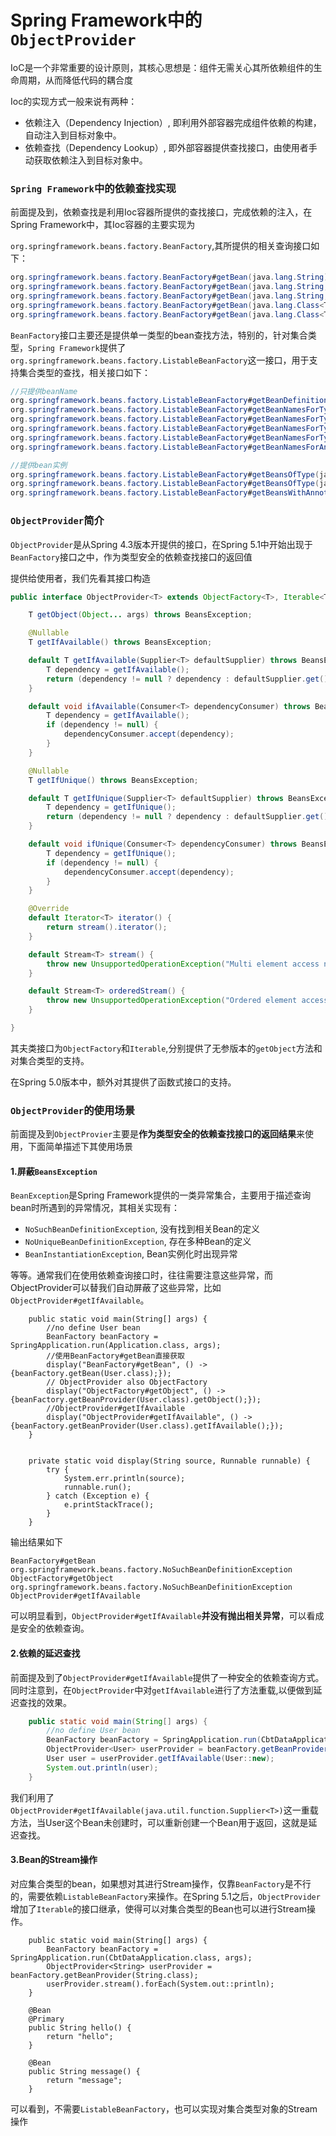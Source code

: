 # Spring Framework中的`ObjectProvider`

IoC是一个非常重要的设计原则，其核心思想是：组件无需关心其所依赖组件的生命周期，从而降低代码的耦合度

Ioc的实现方式一般来说有两种：

* 依赖注入（Dependency Injection）, 即利用外部容器完成组件依赖的构建，自动注入到目标对象中。
* 依赖查找（Dependency Lookup）, 即外部容器提供查找接口，由使用者手动获取依赖注入到目标对象中。

### `Spring Framework`中的依赖查找实现

前面提及到，依赖查找是利用Ioc容器所提供的查找接口，完成依赖的注入，在Spring Framework中，其Ioc容器的主要实现为

`org.springframework.beans.factory.BeanFactory`,其所提供的相关查询接口如下：

```java
org.springframework.beans.factory.BeanFactory#getBean(java.lang.String);
org.springframework.beans.factory.BeanFactory#getBean(java.lang.String, java.lang.Class<T>);
org.springframework.beans.factory.BeanFactory#getBean(java.lang.String, java.lang.Object...);
org.springframework.beans.factory.BeanFactory#getBean(java.lang.Class<T>);
org.springframework.beans.factory.BeanFactory#getBean(java.lang.Class<T>, java.lang.Object...);
```

`BeanFactory`接口主要还是提供单一类型的bean查找方法，特别的，针对集合类型，`Spring Framework`提供了`org.springframework.beans.factory.ListableBeanFactory`这一接口，用于支持集合类型的查找，相关接口如下：

```java
//只提供beanName
org.springframework.beans.factory.ListableBeanFactory#getBeanDefinitionNames();
org.springframework.beans.factory.ListableBeanFactory#getBeanNamesForType(org.springframework.core.ResolvableType);
org.springframework.beans.factory.ListableBeanFactory#getBeanNamesForType(org.springframework.core.ResolvableType, boolean, boolean);
org.springframework.beans.factory.ListableBeanFactory#getBeanNamesForType(java.lang.Class<?>);
org.springframework.beans.factory.ListableBeanFactory#getBeanNamesForType(java.lang.Class<?>, boolean, boolean);
org.springframework.beans.factory.ListableBeanFactory#getBeanNamesForAnnotation(java.lang.Class<? extends Annotation>);

//提供bean实例
org.springframework.beans.factory.ListableBeanFactory#getBeansOfType(java.lang.Class<T>)；
org.springframework.beans.factory.ListableBeanFactory#getBeansOfType(java.lang.Class<T>, boolean, boolean)；
org.springframework.beans.factory.ListableBeanFactory#getBeansWithAnnotation(java.lang.Class<? extends Annotation>);
```



### `ObjectProvider`简介

`ObjectProvider`是从Spring 4.3版本开提供的接口，在Spring 5.1中开始出现于`BeanFactory`接口之中，作为类型安全的依赖查找接口的返回值

提供给使用者，我们先看其接口构造

```java
public interface ObjectProvider<T> extends ObjectFactory<T>, Iterable<T> {

	T getObject(Object... args) throws BeansException;

	@Nullable
	T getIfAvailable() throws BeansException;

	default T getIfAvailable(Supplier<T> defaultSupplier) throws BeansException {
		T dependency = getIfAvailable();
		return (dependency != null ? dependency : defaultSupplier.get());
	}

	default void ifAvailable(Consumer<T> dependencyConsumer) throws BeansException {
		T dependency = getIfAvailable();
		if (dependency != null) {
			dependencyConsumer.accept(dependency);
		}
	}

	@Nullable
	T getIfUnique() throws BeansException;

	default T getIfUnique(Supplier<T> defaultSupplier) throws BeansException {
		T dependency = getIfUnique();
		return (dependency != null ? dependency : defaultSupplier.get());
	}

	default void ifUnique(Consumer<T> dependencyConsumer) throws BeansException {
		T dependency = getIfUnique();
		if (dependency != null) {
			dependencyConsumer.accept(dependency);
		}
	}

	@Override
	default Iterator<T> iterator() {
		return stream().iterator();
	}

	default Stream<T> stream() {
		throw new UnsupportedOperationException("Multi element access not supported");
	}

	default Stream<T> orderedStream() {
		throw new UnsupportedOperationException("Ordered element access not supported");
	}

}
```

其夫类接口为`ObjectFactory`和`Iterable`,分别提供了无参版本的`getObject`方法和对集合类型的支持。

在Spring 5.0版本中，额外对其提供了函数式接口的支持。

### `ObjectProvider`的使用场景

前面提及到`ObjectProvier`主要是**作为类型安全的依赖查找接口的返回结果**来使用，下面简单描述下其使用场景

#### 1.屏蔽`BeansException`

`BeanException`是Spring Framework提供的一类异常集合，主要用于描述查询bean时所遇到的异常情况，其相关实现有：

* `NoSuchBeanDefinitionException`, 没有找到相关Bean的定义
* `NoUniqueBeanDefinitionException`, 存在多种Bean的定义
* `BeanInstantiationException`, Bean实例化时出现异常

等等。通常我们在使用依赖查询接口时，往往需要注意这些异常，而ObjectProvider可以替我们自动屏蔽了这些异常，比如`ObjectProvider#getIfAvailable`。

```
	public static void main(String[] args) {
		//no define User bean
		BeanFactory beanFactory = SpringApplication.run(Application.class, args);
		//使用BeanFactory#getBean直接获取
		display("BeanFactory#getBean", () -> {beanFactory.getBean(User.class);});
		// ObjectProvider also ObjectFactory
		display("ObjectFactory#getObject", () -> {beanFactory.getBeanProvider(User.class).getObject();});
		//ObjectProvider#getIfAvailable
		display("ObjectProvider#getIfAvailable", () -> {beanFactory.getBeanProvider(User.class).getIfAvailable();});
	}


	private static void display(String source, Runnable runnable) {
		try {
			System.err.println(source);
			runnable.run();
		} catch (Exception e) {
			e.printStackTrace();
		}
	}
```

输出结果如下

```
BeanFactory#getBean
org.springframework.beans.factory.NoSuchBeanDefinitionException
ObjectFactory#getObject
org.springframework.beans.factory.NoSuchBeanDefinitionException
ObjectProvider#getIfAvailable
```

可以明显看到，`ObjectProvider#getIfAvailable`**并没有抛出相关异常**，可以看成是安全的依赖查询。



#### 2.依赖的延迟查找

前面提及到了`ObjectProvider#getIfAvailable`提供了一种安全的依赖查询方式。同时注意到，在`ObjectProvider`中对`getIfAvailable`进行了方法重载,以便做到延迟查找的效果。

```java
	public static void main(String[] args) {
		//no define User bean
		BeanFactory beanFactory = SpringApplication.run(CbtDataApplication.class, args);
		ObjectProvider<User> userProvider = beanFactory.getBeanProvider(User.class);
		User user = userProvider.getIfAvailable(User::new);
		System.out.println(user);
	}
```

我们利用了`ObjectProvider#getIfAvailable(java.util.function.Supplier<T>)`这一重载方法，当User这个Bean未创建时，可以重新创建一个Bean用于返回，这就是延迟查找。

#### 3.Bean的Stream操作

对应集合类型的bean，如果想对其进行Stream操作，仅靠`BeanFactory`是不行的，需要依赖`ListableBeanFactory`来操作。在Spring 5.1之后，`ObjectProvider`增加了`Iterable`的接口继承，使得可以对集合类型的Bean也可以进行Stream操作。

```
	public static void main(String[] args) {
		BeanFactory beanFactory = SpringApplication.run(CbtDataApplication.class, args);
		ObjectProvider<String> userProvider = beanFactory.getBeanProvider(String.class);
		userProvider.stream().forEach(System.out::println);
	}

	@Bean
	@Primary
	public String hello() {
		return "hello";
	}

	@Bean
	public String message() {
		return "message";
	}
```

可以看到，不需要`ListableBeanFactory`，也可以实现对集合类型对象的Stream操作

